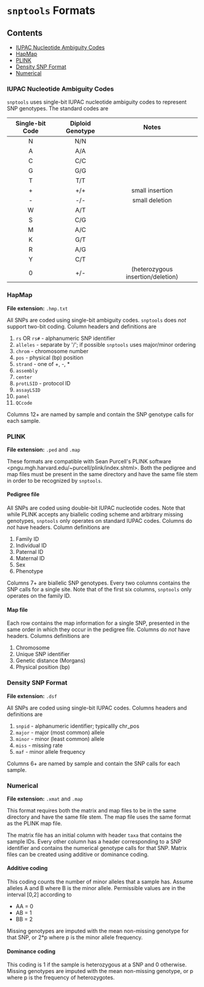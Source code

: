 # `snptools` Formats

## Contents
   - [IUPAC Nucleotide Ambiguity Codes](#iupac-nucleotide-ambiguity-codes)
   - [HapMap](#hapmap)
   - [PLINK](#plink)
   - [Density SNP Format](#density-snp-format)
   - [Numerical](#numerical)

### IUPAC Nucleotide Ambiguity Codes

`snptools` uses single-bit IUPAC nucleotide ambiguity codes to represent SNP genotypes. The standard codes are

| Single-bit Code | Diploid Genotype | Notes                             |
|:---------------:|:----------------:|:---------------------------------:|
| N               | N/N              |                                   |
| A               | A/A              |                                   |
| C               | C/C              |                                   |
| G               | G/G              |                                   |
| T               | T/T              |                                   |
| +               | +/+              | small insertion                   |
| -               | -/-              | small deletion                    |
| W               | A/T              |                                   |
| S               | C/G              |                                   |
| M               | A/C              |                                   |
| K               | G/T              |                                   |
| R               | A/G              |                                   |
| Y               | C/T              |                                   |
| 0               | +/-              | (heterozygous insertion/deletion) |

### HapMap

**File extension:** `.hmp.txt`

All SNPs are coded using single-bit ambiguity codes. `snptools` does *not* support two-bit coding. Column headers and definitions are

1. `rs` OR `rs#` - alphanumeric SNP identifier
2. `alleles` - separate by '/'; if possible `snptools` uses major/minor ordering
3. `chrom` - chromosome number
4. `pos` - physical (bp) position
5. `strand` - one of +, -, *
6. `assembly`
7. `center`
8. `protLSID` - protocol ID
9. `assayLSID`
10. `panel`
11. `QCcode`

Columns 12+ are named by sample and contain the SNP genotype calls for each sample.

### PLINK

**File extension:** `.ped` and `.map`

These formats are compatible with Sean Purcell's PLINK software <pngu.mgh.harvard.edu/~purcell/plink/index.shtml>. Both the pedigree and map files must be present in the same directory and have the same file stem in order to be recognized by `snptools`.

#### Pedigree file

All SNPs are coded using double-bit IUPAC nucleotide codes. Note that while PLINK accepts any biallelic coding scheme and arbitrary missing genotypes, `snptools` only operates on standard IUPAC codes. Columns do *not* have headers. Column definitions are

1. Family ID
2. Individual ID
3. Paternal ID
4. Maternal ID
5. Sex
6. Phenotype

Columns 7+ are biallelic SNP genotypes. Every two columns contains the SNP calls for a single site. Note that of the first six columns, `snptools` only operates on the family ID.

#### Map file

Each row contains the map information for a single SNP, presented in the same order in which they occur in the pedigree file. Columns do *not* have headers. Columns definitions are

1. Chromosome
2. Unique SNP identifier
3. Genetic distance (Morgans)
4. Physical position (bp)

### Density SNP Format

**File extension:** `.dsf`

All SNPs are coded using single-bit IUPAC codes. Columns headers and definitions are

1. `snpid` - alphanumeric identifier; typicallly chr_pos
2. `major` - major (most common) allele
3. `minor` - minor (least common) allele
4. `miss` - missing rate
5. `maf` - minor allele frequency

Columns 6+ are named by sample and contain the SNP calls for each sample.

### Numerical

**File extension:** `.xmat` and `.map`

This format requires both the matrix and map files to be in the same directory and have the same file stem. The map file uses the same format as the PLINK map file.

The matrix file has an initial column with header `taxa` that contains the sample IDs. Every other column has a header corresponding to a SNP identifier and contains the numerical genotype calls for that SNP. Matrix files can be created using additive or dominance coding.

#### Additive coding

This coding counts the number of minor alleles that a sample has. Assume alleles A and B where B is the minor allele. Permissible values are in the interval [0,2] according to
- AA = 0
- AB = 1
- BB = 2

Missing genotypes are imputed with the mean non-missing genotype for that SNP, or 2*p where p is the minor allele frequency.

#### Dominance coding

This coding is 1 if the sample is heterozygous at a SNP and 0 otherwise. Missing genotypes are imputed with the mean non-missing genotype, or p where p is the frequency of heterozygotes.

